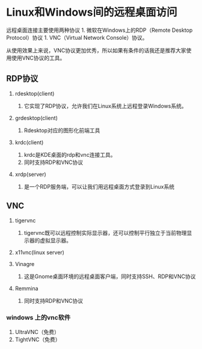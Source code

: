 # Linux和Windows间的远程桌面访问

远程桌面连接主要使用两种协议
    1. 微软在Windows上的RDP（Remote Desktop Protocol）协议
    1. VNC（Virtual Network Console）协议。

从使用效果上来说，VNC协议更加优秀，所以如果有条件的话我还是推荐大家使用使用VNC协议的工具。

## RDP协议
1. rdesktop(client)
    1. 它实现了RDP协议，允许我们在Linux系统上远程登录Windows系统。

1. grdesktop(client)
    1. Rdesktop对应的图形化前端工具

1. krdc(client)
    1. krdc是KDE桌面的rdp和vnc连接工具。
    1. 同时支持RDP和VNC协议

1. xrdp(server)
    1. 是一个RDP服务端，可以让我们用远程桌面方式登录到Linux系统

## VNC
1. tigervnc
    1. tigervnc既可以远程控制实际显示器，还可以控制平行独立于当前物理显示器的虚拟显示器。

1. x11vnc(linux server)
    
1. Vinagre
    1. 这是Gnome桌面环境的远程桌面客户端，同时支持SSH、RDP和VNC协议

1. Remmina
    1. 同时支持RDP和VNC协议

### windows 上的vnc软件
1. UltraVNC（免费）
1. TightVNC（免费）
